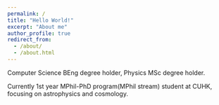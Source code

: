 ```yaml
---
permalink: /
title: "Hello World!"
excerpt: "About me"
author_profile: true
redirect_from: 
  - /about/
  - /about.html
---
```


Computer Science BEng degree holder, Physics MSc degree holder.

Currently 1st year MPhil-PhD program(MPhil stream) student at CUHK, focusing on astrophysics and cosmology.